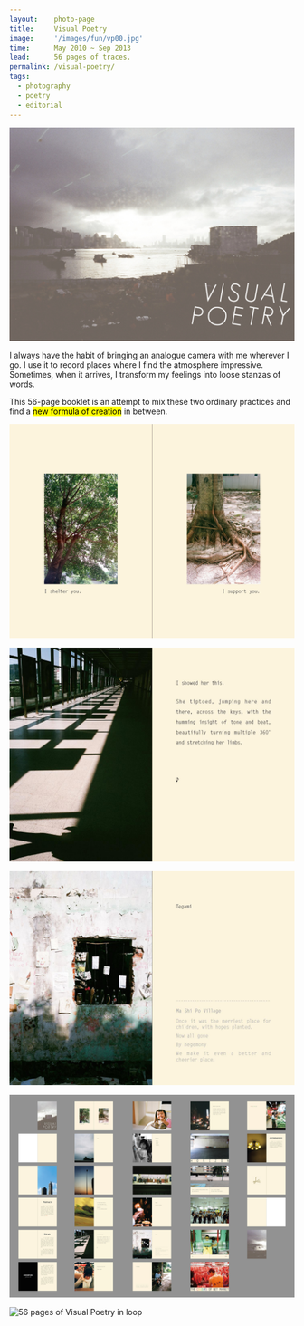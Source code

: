 ```yaml
---
layout:    photo-page
title:     Visual Poetry
image:     '/images/fun/vp00.jpg'
time:      May 2010 ~ Sep 2013
lead:      56 pages of traces.
permalink: /visual-poetry/
tags:
  - photography
  - poetry
  - editorial
---
```


![Cover of Visual Poetry](/images/fun/vp00.jpg)

I always have the habit of bringing an analogue camera with me wherever I go. I use it to record places where I find the atmosphere impressive. Sometimes, when it arrives, I transform my feelings into loose stanzas of words.

This 56-page booklet is an attempt to mix these two ordinary practices and find a <mark>new formula of creation</mark> in between.

![Sheltering leaves and supporting roots](/images/fun/vp03-ratio.jpg)

![Ad poster panels' shadows interlacing with the sunlight shed on a long walkway, creating a piano keyboard](/images/fun/vp04-ratio.jpg)

![Drawings and letters by children on the wall of the demolished ruins of Ma Shi Po Village](/images/fun/vp05-ratio.jpg)

![Overview of the 56 pages of Visual Poetry](/images/fun/vp06-all.jpg)

![56 pages of Visual Poetry in loop](/images/fun/vp-loop-bicubic.gif)